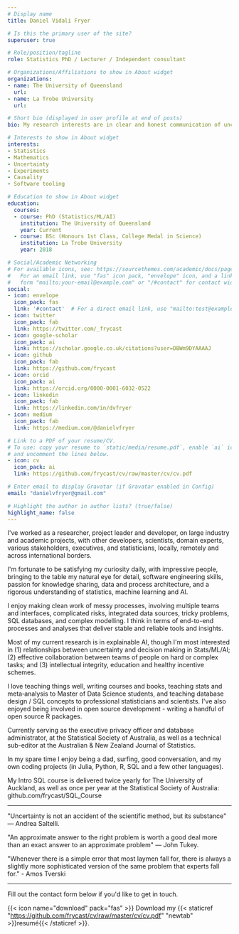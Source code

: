 ```yaml
---
# Display name
title: Daniel Vidali Fryer

# Is this the primary user of the site?
superuser: true

# Role/position/tagline
role: Statistics PhD / Lecturer / Independent consultant

# Organizations/Affiliations to show in About widget
organizations:
- name: The University of Queensland
  url:
- name: La Trobe University
  url:

# Short bio (displayed in user profile at end of posts)
bio: My research interests are in clear and honest communication of uncertainty

# Interests to show in About widget
interests:
- Statistics
- Mathematics
- Uncertainty
- Experiments
- Causality
- Software tooling

# Education to show in About widget
education:
  courses:
  - course: PhD (Statistics/ML/AI)
    institution: The University of Queensland
    year: Current
  - course: BSc (Honours 1st Class, College Medal in Science)
    institution: La Trobe University
    year: 2018

# Social/Academic Networking
# For available icons, see: https://sourcethemes.com/academic/docs/page-builder/#icons
#   For an email link, use "fas" icon pack, "envelope" icon, and a link in the
#   form "mailto:your-email@example.com" or "/#contact" for contact widget.
social:
- icon: envelope
  icon_pack: fas
  link: '#contact'  # For a direct email link, use "mailto:test@example.org".
- icon: twitter
  icon_pack: fab
  link: https://twitter.com/_frycast
- icon: google-scholar
  icon_pack: ai
  link: https://scholar.google.co.uk/citations?user=DBWm9DYAAAAJ
- icon: github
  icon_pack: fab
  link: https://github.com/frycast
- icon: orcid
  icon_pack: ai
  link: https://orcid.org/0000-0001-6032-0522
- icon: linkedin
  icon_pack: fab
  link: https://linkedin.com/in/dvfryer
- icon: medium
  icon_pack: fab
  link: https://medium.com/@danielvfryer

# Link to a PDF of your resume/CV.
# To use: copy your resume to `static/media/resume.pdf`, enable `ai` icons in `params.toml`, 
# and uncomment the lines below.
- icon: cv
  icon_pack: ai
  link: https://github.com/frycast/cv/raw/master/cv/cv.pdf

# Enter email to display Gravatar (if Gravatar enabled in Config)
email: "danielvfryer@gmail.com"

# Highlight the author in author lists? (true/false)
highlight_name: false
---
```


I've worked as a researcher, project leader and developer, on large industry and academic projects, with other developers, scientists, domain experts, various stakeholders, executives, and statisticians, locally, remotely and across international borders.

I'm fortunate to be satisfying my curiosity daily, with impressive people, bringing to the table my natural eye for detail, software engineering skills, passion for knowledge sharing, data and process architecture, and a rigorous understanding of statistics, machine learning and AI.

I enjoy making clean work of messy processes, involving multiple teams and interfaces, complicated risks, integrated data sources, tricky problems, SQL databases, and complex modelling. I think in terms of end-to-end processes and analyses that deliver stable and reliable tools and insights.

Most of my current research is in explainable AI, though I'm most interested in (1) relationships between uncertainty and decision making in Stats/ML/AI; (2) effective collaboration between teams of people on hard or complex tasks; and (3) intellectual integrity, education and healthy incentive schemes.

I love teaching things well, writing courses and books, teaching stats and meta‑analysis to Master of Data Science students, and teaching database design / SQL concepts to professional statisticians and scientists. I've also enjoyed being involved in open source development - writing a handful of open source R packages.

Currently serving as the executive privacy officer and database administrator, at the Statistical Society of Australia, as well as a technical sub-editor at the Australian & New Zealand Journal of Statistics. 

In my spare time I enjoy being a dad, surfing, good conversation, and my own coding projects (in Julia, Python, R, SQL and a few other languages).

My Intro SQL course is delivered twice yearly for The University of Auckland, as well as once per year at the Statistical Society of Australia: github.com/frycast/SQL_Course

----------------------------------------------------------

"Uncertainty is not an accident of the scientific method, but its substance" — Andrea Saltelli.

"An approximate answer to the right problem is worth a good deal more than an exact answer to an approximate problem" — John Tukey.

"Whenever there is a simple error that most laymen fall for, there is always a slightly more sophisticated version of the same problem that experts fall for." - Amos Tverski

----------------------------------------------------------

Fill out the contact form below if you'd like to get in touch.

{{< icon name="download" pack="fas" >}} Download my {{< staticref "https://github.com/frycast/cv/raw/master/cv/cv.pdf" "newtab" >}}resumé{{< /staticref >}}.

